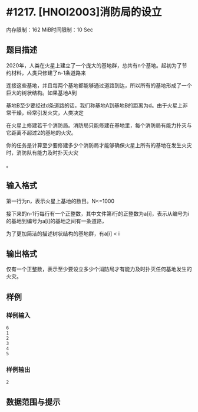 # #1217. [HNOI2003]消防局的设立

内存限制：162 MiB时间限制：10 Sec

## 题目描述

2020年，人类在火星上建立了一个庞大的基地群，总共有n个基地。起初为了节约材料，人类只修建了n-1条道路来

连接这些基地，并且每两个基地都能够通过道路到达，所以所有的基地形成了一个巨大的树状结构。如果基地A到

基地B至少要经过d条道路的话，我们称基地A到基地B的距离为d。由于火星上非常干燥，经常引发火灾，人类决定

在火星上修建若干个消防局。消防局只能修建在基地里，每个消防局有能力扑灭与它距离不超过2的基地的火灾。

你的任务是计算至少要修建多少个消防局才能够确保火星上所有的基地在发生火灾时，消防队有能力及时扑灭火灾

。

## 输入格式

第一行为n，表示火星上基地的数目。N<=1000

接下来的n-1行每行有一个正整数，其中文件第i行的正整数为a[i]，表示从编号为i的基地到编号为a[i]的基地之间有一条道路，

为了更加简洁的描述树状结构的基地群，有a[i] < i

## 输出格式

仅有一个正整数，表示至少要设立多少个消防局才有能力及时扑灭任何基地发生的火灾。

## 样例

### 样例输入

    
    6
    1
    2
    3
    4
    5
    

### 样例输出

    
    2
    

## 数据范围与提示

